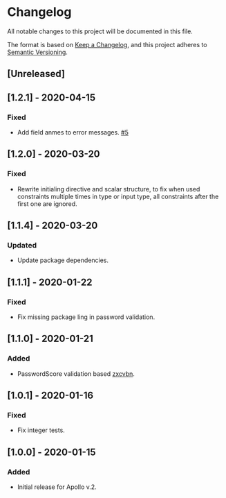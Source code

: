 # Changelog

All notable changes to this project will be documented in this file.

The format is based on [Keep a Changelog](https://keepachangelog.com/en/1.0.0/),
and this project adheres to [Semantic Versioning](https://semver.org/spec/v2.0.0.html).

## [Unreleased]

## [1.2.1] - 2020-04-15

### Fixed

- Add field anmes to error messages. [#5](https://github.com/alexanderVu/apollo-server-constraint-directive/issues/5)

## [1.2.0] - 2020-03-20

### Fixed

- Rewrite initialing directive and scalar structure,
  to fix when used constraints multiple times in type or input type,
  all constraints after the first one are ignored.

## [1.1.4] - 2020-03-20

### Updated

- Update package dependencies.

## [1.1.1] - 2020-01-22

### Fixed

- Fix missing package ling in password validation.

## [1.1.0] - 2020-01-21

### Added

- PasswordScore validation based [zxcvbn](https://github.com/dropbox/zxcvbn).

## [1.0.1] - 2020-01-16

### Fixed

- Fix integer tests.

## [1.0.0] - 2020-01-15

### Added

- Initial release for Apollo v.2.

